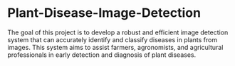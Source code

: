 # Plant-Disease-Image-Detection
The goal of this project is to develop a robust and efficient image detection system that can accurately identify and classify diseases in plants from images. This system aims to assist farmers, agronomists, and agricultural professionals in early detection and diagnosis of plant diseases.
